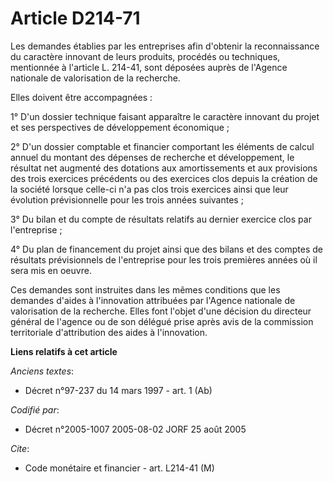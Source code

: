 # Article D214-71

Les demandes établies par les entreprises afin d'obtenir la reconnaissance du caractère innovant de leurs produits, procédés
ou techniques, mentionnée à l'article L. 214-41, sont déposées auprès de l'Agence nationale de valorisation de la recherche.

Elles doivent être accompagnées :

1° D'un dossier technique faisant apparaître le caractère innovant du projet et ses perspectives de développement
économique ;

2° D'un dossier comptable et financier comportant les éléments de calcul annuel du montant des dépenses de recherche et
développement, le résultat net augmenté des dotations aux amortissements et aux provisions des trois exercices précédents ou
des exercices clos depuis la création de la société lorsque celle-ci n'a pas clos trois exercices ainsi que leur évolution
prévisionnelle pour les trois années suivantes ;

3° Du bilan et du compte de résultats relatifs au dernier exercice clos par l'entreprise ;

4° Du plan de financement du projet ainsi que des bilans et des comptes de résultats prévisionnels de l'entreprise pour les
trois premières années où il sera mis en oeuvre.

Ces demandes sont instruites dans les mêmes conditions que les demandes d'aides à l'innovation attribuées par l'Agence
nationale de valorisation de la recherche. Elles font l'objet d'une décision du directeur général de l'agence ou de son
délégué prise après avis de la commission territoriale d'attribution des aides à l'innovation.

**Liens relatifs à cet article**

_Anciens textes_:

  - Décret n°97-237 du 14 mars 1997 - art. 1 (Ab)

_Codifié par_:

  - Décret n°2005-1007 2005-08-02 JORF 25 août 2005

_Cite_:

  - Code monétaire et financier - art. L214-41 (M)

